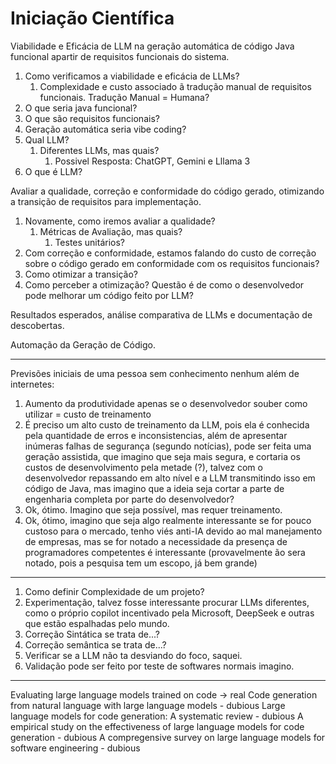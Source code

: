 # Iniciação Científica

Viabilidade e Eficácia de LLM na geração automática de código Java funcional apartir de requisitos funcionais do sistema.

1. Como verificamos a viabilidade e eficácia de LLMs?
	1. Complexidade e custo associado ã tradução manual de requisitos funcionais. Tradução Manual = Humana?
2. O que seria java funcional?
3. O que são requisitos funcionais?
4. Geração automática seria vibe coding?
5. Qual LLM? 
	1. Diferentes LLMs, mas quais?
		1. Possivel Resposta: ChatGPT, Gemini e Lllama 3
6. O que é LLM?

Avaliar a qualidade, correção e conformidade do código gerado, otimizando a transição de requisitos para implementação.

1. Novamente, como iremos avaliar a qualidade?
	1. Métricas de Avaliação, mas quais?
		1. Testes unitários?
2. Com correção e conformidade, estamos falando do custo de correção sobre o código gerado em conformidade com os requisitos funcionais?
3. Como otimizar a transição?
4. Como perceber a otimização? Questão é de como o desenvolvedor pode melhorar um código feito por LLM?

Resultados esperados, análise comparativa de LLMs e documentação de descobertas.

Automação da Geração de Código.

---

Previsões iniciais de uma pessoa sem conhecimento nenhum além de internetes:

1. Aumento da produtividade apenas se o desenvolvedor souber como utilizar = custo de treinamento
2. É preciso um alto custo de treinamento da LLM, pois ela é conhecida pela quantidade de erros e inconsistencias, além de apresentar inúmeras falhas de segurança (segundo notícias), pode ser feita uma geração assistida, que imagino que seja mais segura, e cortaria os custos de desenvolvimento pela metade (?), talvez com o desenvolvedor repassando em alto nível e a LLM transmitindo isso em código de Java, mas imagino que a ideia seja cortar a parte de engenharia completa por parte do desenvolvedor?
3. Ok, ótimo. Imagino que seja possível, mas requer treinamento.
4. Ok, ótimo, imagino que seja algo realmente interessante se for pouco custoso para o mercado, tenho viés anti-IA devido ao mal manejamento de empresas, mas se for notado a necessidade da presença de programadores competentes é interessante (provavelmente ão sera notado, pois a pesquisa tem um escopo, já bem grande)

---

1. Como definir Complexidade de um projeto?
2. Experimentação, talvez fosse interessante procurar LLMs diferentes, como o próprio copilot incentivado pela Microsoft, DeepSeek e outras que estão espalhadas pelo mundo.
3. Correção Sintática se trata de...?
4. Correção semântica se trata de...?
5. Verificar se a LLM não ta desviando do foco, saquei.
6. Validação pode ser feito por teste de softwares normais imagino.

---

Evaluating large language models trained on code -> real
Code generation from natural language with large language models - dubious
Large language models for code generation: A systematic review - dubious
A empirical study on the effectiveness of large language models for code generation - dubious
A compregensive survey on large language models for software engineering - dubious